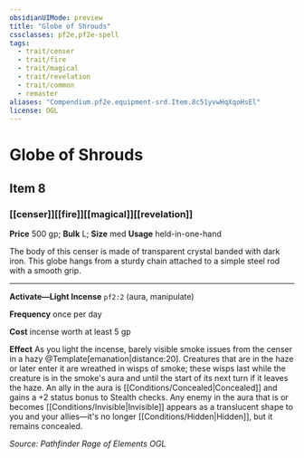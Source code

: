 ```yaml
---
obsidianUIMode: preview
title: "Globe of Shrouds"
cssclasses: pf2e,pf2e-spell
tags:
  - trait/censer
  - trait/fire
  - trait/magical
  - trait/revelation
  - trait/common
  - remaster
aliases: "Compendium.pf2e.equipment-srd.Item.8c51yvwHqXqoHsEl"
license: OGL
---
```

# Globe of Shrouds
## Item 8
### [[censer]][[fire]][[magical]][[revelation]]


**Price** 500 gp; 
**Bulk** L; **Size** med
**Usage** held-in-one-hand

The body of this censer is made of transparent crystal banded with dark iron. This globe hangs from a sturdy chain attached to a simple steel rod with a smooth grip.

* * *

**Activate—Light Incense** `pf2:2` (aura, manipulate)

**Frequency** once per day

**Cost** incense worth at least 5 gp

**Effect** As you light the incense, barely visible smoke issues from the censer in a hazy @Template\[emanation|distance:20\]. Creatures that are in the haze or later enter it are wreathed in wisps of smoke; these wisps last while the creature is in the smoke's aura and until the start of its next turn if it leaves the haze. An ally in the aura is [[Conditions/Concealed|Concealed]] and gains a +2 status bonus to Stealth checks. Any enemy in the aura that is or becomes [[Conditions/Invisible|Invisible]] appears as a translucent shape to you and your allies—it's no longer [[Conditions/Hidden|Hidden]], but it remains concealed.

*Source: Pathfinder Rage of Elements*
*OGL*